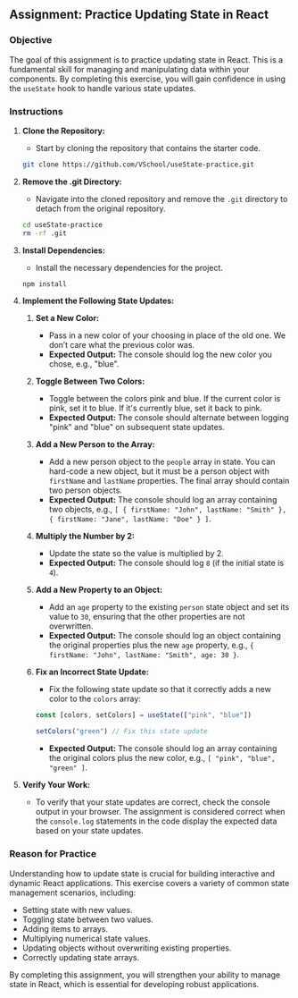 ## Assignment: Practice Updating State in React

### Objective
The goal of this assignment is to practice updating state in React. This is a fundamental skill for managing and manipulating data within your components. By completing this exercise, you will gain confidence in using the `useState` hook to handle various state updates.

### Instructions

1. **Clone the Repository:**
   - Start by cloning the repository that contains the starter code.
   ```bash
   git clone https://github.com/VSchool/useState-practice.git
   ```

2. **Remove the .git Directory:**
   - Navigate into the cloned repository and remove the `.git` directory to detach from the original repository.
   ```bash
   cd useState-practice
   rm -rf .git
   ```

3. **Install Dependencies:**
   - Install the necessary dependencies for the project.
   ```bash
   npm install
   ```

4. **Implement the Following State Updates:**

   1. **Set a New Color:**
      - Pass in a new color of your choosing in place of the old one. We don’t care what the previous color was.
      - **Expected Output:** The console should log the new color you chose, e.g., "blue".

   2. **Toggle Between Two Colors:**
      - Toggle between the colors pink and blue. If the current color is pink, set it to blue. If it's currently blue, set it back to pink.
      - **Expected Output:** The console should alternate between logging "pink" and "blue" on subsequent state updates.

   3. **Add a New Person to the Array:**
      - Add a new person object to the `people` array in state. You can hard-code a new object, but it must be a person object with `firstName` and `lastName` properties. The final array should contain two person objects.
      - **Expected Output:** The console should log an array containing two objects, e.g., `[ { firstName: "John", lastName: "Smith" }, { firstName: "Jane", lastName: "Doe" } ]`.

   4. **Multiply the Number by 2:**
      - Update the state so the value is multiplied by 2.
      - **Expected Output:** The console should log `8` (if the initial state is `4`).

   5. **Add a New Property to an Object:**
      - Add an `age` property to the existing `person` state object and set its value to `30`, ensuring that the other properties are not overwritten.
      - **Expected Output:** The console should log an object containing the original properties plus the new `age` property, e.g., `{ firstName: "John", lastName: "Smith", age: 30 }`.

   6. **Fix an Incorrect State Update:**
      - Fix the following state update so that it correctly adds a new color to the `colors` array:
      ```javascript
      const [colors, setColors] = useState(["pink", "blue"])

      setColors("green") // Fix this state update
      ```
      - **Expected Output:** The console should log an array containing the original colors plus the new color, e.g., `[ "pink", "blue", "green" ]`.

5. **Verify Your Work:**
   - To verify that your state updates are correct, check the console output in your browser. The assignment is considered correct when the `console.log` statements in the code display the expected data based on your state updates.

### Reason for Practice
Understanding how to update state is crucial for building interactive and dynamic React applications. This exercise covers a variety of common state management scenarios, including:
- Setting state with new values.
- Toggling state between two values.
- Adding items to arrays.
- Multiplying numerical state values.
- Updating objects without overwriting existing properties.
- Correctly updating state arrays.

By completing this assignment, you will strengthen your ability to manage state in React, which is essential for developing robust applications.